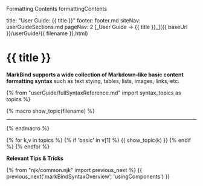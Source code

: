 <variable name="title" id="title">Formatting Contents</variable>
<variable name="filename">formattingContents</variable>

<frontmatter>
  title: "User Guide: {{ title }}"
  footer: footer.md
  siteNav: userGuideSections.md
  pageNav: 2
</frontmatter>

<span id="link" class="d-none">
<md>[_User Guide → {{ title }}_]({{ baseUrl }}/userGuide/{{ filename }}.html)</md>
</span>

<include src="../common/header.md" />

# {{ title }}

<span class="lead" id="overview">

**MarkBind supports a wide collection of Markdown-like basic content formatting syntax** such as text stying, tables, lists, images, links, etc.

</span>

{% from "userGuide/fullSyntaxReference.md" import syntax_topics as topics %}

{% macro show_topic(filename) %}
<include src="./syntax/{{ filename }}.mbdf" />
<hr>
{% endmacro %}

{% for k,v in topics %}
  {% if 'basic' in v[1] %}
{{ show_topic(k) }}
  {% endif %}
{% endfor %}

****Relevant Tips & Tricks****

<panel header="Escaping Characters">

<include src="tipsAndTricks.md#escapingCharacters" />

</panel>

{% from "njk/common.njk" import previous_next %}
{{ previous_next('markBindSyntaxOverview', 'usingComponents') }}
